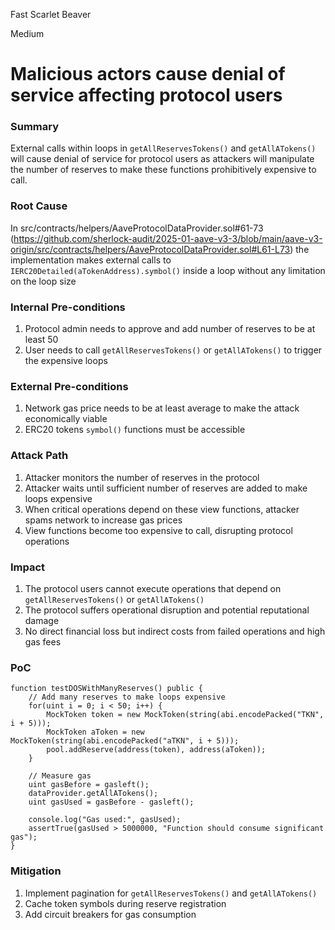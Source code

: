 Fast Scarlet Beaver

Medium

# Malicious actors cause denial of service affecting protocol users

### Summary

External calls within loops in `getAllReservesTokens()` and `getAllATokens()` will cause denial of service for protocol users as attackers will manipulate the number of reserves to make these functions prohibitively expensive to call.


### Root Cause

In src/contracts/helpers/AaveProtocolDataProvider.sol#61-73 (https://github.com/sherlock-audit/2025-01-aave-v3-3/blob/main/aave-v3-origin/src/contracts/helpers/AaveProtocolDataProvider.sol#L61-L73) the implementation makes external calls to `IERC20Detailed(aTokenAddress).symbol()` inside a loop without any limitation on the loop size


### Internal Pre-conditions

1. Protocol admin needs to approve and add number of reserves to be at least 50
2. User needs to call `getAllReservesTokens()` or `getAllATokens()` to trigger the expensive loops


### External Pre-conditions

1. Network gas price needs to be at least average to make the attack economically viable
2. ERC20 tokens `symbol()` functions must be accessible


### Attack Path

1. Attacker monitors the number of reserves in the protocol
2. Attacker waits until sufficient number of reserves are added to make loops expensive
3. When critical operations depend on these view functions, attacker spams network to increase gas prices
4. View functions become too expensive to call, disrupting protocol operations


### Impact

1. The protocol users cannot execute operations that depend on `getAllReservesTokens()` or `getAllATokens()`
2. The protocol suffers operational disruption and potential reputational damage
3. No direct financial loss but indirect costs from failed operations and high gas fees


### PoC

```solidity
function testDOSWithManyReserves() public {
    // Add many reserves to make loops expensive
    for(uint i = 0; i < 50; i++) {
        MockToken token = new MockToken(string(abi.encodePacked("TKN", i + 5)));
        MockToken aToken = new MockToken(string(abi.encodePacked("aTKN", i + 5)));
        pool.addReserve(address(token), address(aToken));
    }
    
    // Measure gas
    uint gasBefore = gasleft();
    dataProvider.getAllATokens();
    uint gasUsed = gasBefore - gasleft();
    
    console.log("Gas used:", gasUsed);
    assertTrue(gasUsed > 5000000, "Function should consume significant gas");
}
```

### Mitigation

1. Implement pagination for `getAllReservesTokens()` and `getAllATokens()`
2. Cache token symbols during reserve registration
3. Add circuit breakers for gas consumption